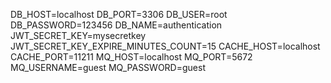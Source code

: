 DB_HOST=localhost
DB_PORT=3306
DB_USER=root
DB_PASSWORD=123456
DB_NAME=authentication
JWT_SECRET_KEY=mysecretkey
JWT_SECRET_KEY_EXPIRE_MINUTES_COUNT=15
CACHE_HOST=localhost
CACHE_PORT=11211
MQ_HOST=localhost
MQ_PORT=5672
MQ_USERNAME=guest
MQ_PASSWORD=guest
